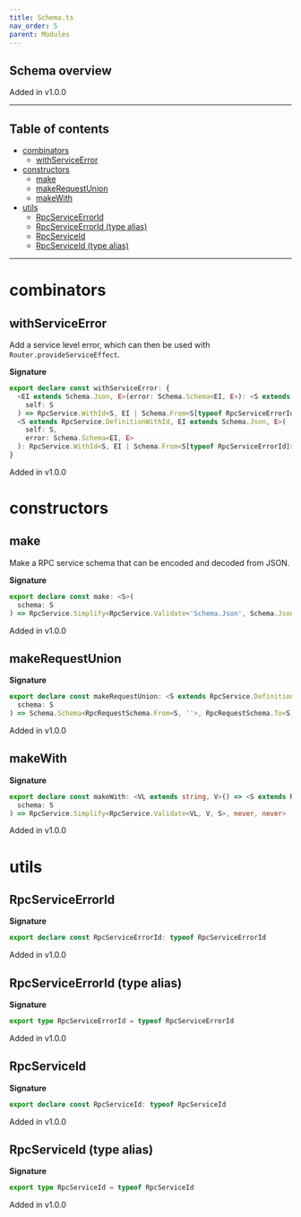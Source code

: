 ```yaml
---
title: Schema.ts
nav_order: 5
parent: Modules
---
```


## Schema overview

Added in v1.0.0

---

<h2 class="text-delta">Table of contents</h2>

- [combinators](#combinators)
  - [withServiceError](#withserviceerror)
- [constructors](#constructors)
  - [make](#make)
  - [makeRequestUnion](#makerequestunion)
  - [makeWith](#makewith)
- [utils](#utils)
  - [RpcServiceErrorId](#rpcserviceerrorid)
  - [RpcServiceErrorId (type alias)](#rpcserviceerrorid-type-alias)
  - [RpcServiceId](#rpcserviceid)
  - [RpcServiceId (type alias)](#rpcserviceid-type-alias)

---

# combinators

## withServiceError

Add a service level error, which can then be used with `Router.provideServiceEffect`.

**Signature**

```ts
export declare const withServiceError: {
  <EI extends Schema.Json, E>(error: Schema.Schema<EI, E>): <S extends RpcService.DefinitionWithId>(
    self: S
  ) => RpcService.WithId<S, EI | Schema.From<S[typeof RpcServiceErrorId]>, E | Schema.To<S[typeof RpcServiceErrorId]>>
  <S extends RpcService.DefinitionWithId, EI extends Schema.Json, E>(
    self: S,
    error: Schema.Schema<EI, E>
  ): RpcService.WithId<S, EI | Schema.From<S[typeof RpcServiceErrorId]>, E | Schema.To<S[typeof RpcServiceErrorId]>>
}
```

Added in v1.0.0

# constructors

## make

Make a RPC service schema that can be encoded and decoded from JSON.

**Signature**

```ts
export declare const make: <S>(
  schema: S
) => RpcService.Simplify<RpcService.Validate<'Schema.Json', Schema.Json, S>, never, never>
```

Added in v1.0.0

## makeRequestUnion

**Signature**

```ts
export declare const makeRequestUnion: <S extends RpcService.Definition>(
  schema: S
) => Schema.Schema<RpcRequestSchema.From<S, ''>, RpcRequestSchema.To<S, ''>>
```

Added in v1.0.0

## makeWith

**Signature**

```ts
export declare const makeWith: <VL extends string, V>() => <S extends RpcService.Definition>(
  schema: S
) => RpcService.Simplify<RpcService.Validate<VL, V, S>, never, never>
```

Added in v1.0.0

# utils

## RpcServiceErrorId

**Signature**

```ts
export declare const RpcServiceErrorId: typeof RpcServiceErrorId
```

Added in v1.0.0

## RpcServiceErrorId (type alias)

**Signature**

```ts
export type RpcServiceErrorId = typeof RpcServiceErrorId
```

Added in v1.0.0

## RpcServiceId

**Signature**

```ts
export declare const RpcServiceId: typeof RpcServiceId
```

Added in v1.0.0

## RpcServiceId (type alias)

**Signature**

```ts
export type RpcServiceId = typeof RpcServiceId
```

Added in v1.0.0
